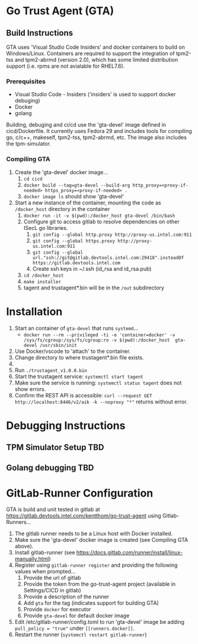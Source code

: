 # Go Trust Agent (GTA)


## Build Instructions
 GTA uses 'Visual Studio Code Insiders' and docker containers to build on Windows/Linux.  Containers are required to support the integration of tpm2-tss and tpm2-abrmd (version 2.0), which has some limited distribution support (i.e. rpms are not avialable for RHEL7.6).

### Prerequisites
* Visual Studio Code - Insiders ('insiders' is used to support docker debuging)
* Docker
* golang

Building, debuging and ci/cd use the 'gta-devel' image defined in cicd/Dockerfile.  It currently uses Fedora 29 and includes tools for compiling go, c/c++, makeself, tpm2-tss, tpm2-abrmd, etc. The image also includes the tpm-simulator.

### Compiling GTA
1. Create the 'gta-devel' docker image...
    1. `cd cicd`
    2. `docker build --tag=gta-devel --build-arg http_proxy=<proxy-if-needed> https_proxy=<proxy-if-needed> .`
    3. `docker image ls` should show 'gta-devel'
2. Start a new instance of the container, mounting the code as `/docker_host` directory in the container
    1. `docker run -it -v $(pwd):/docker_host gta-devel /bin/bash`
    2. Configure git to access gitlab to resolve dependencies on other ISecL go libraries.
        1. `git config --global http.proxy http://proxy-us.intel.com:911`
        2. `git config --global https.proxy http://proxy-us.intel.com:911`
        3. `git config --global url."ssh://git@gitlab.devtools.intel.com:29418".insteadOf https://gitlab.devtools.intel.com`
        4. Create ssh keys in ~/.ssh (id_rsa and id_rsa.pub)
    3. `cd /docker_host`
    3. `make installer`
    4. tagent and trustagent*.bin will be in the `/out` subdirectory

# Installation
1. Start an container of `gta-devel` that runs `systemd`...
    * `docker run --rm --privileged -ti -e 'container=docker' -v /sys/fs/cgroup:/sys/fs/cgroup:ro -v $(pwd):/docker_host  gta-devel /usr/sbin/init`
2. Use Docker/vscode to 'attach' to the container.
3. Change directory to where trustagent*.bin file exists.
4. <ENV FILE CONFIGURATION>
5. Run `./trustagent_v1.0.0.bin`
6. Start the trustagent service: `systemctl start tagent`
7. Make sure the service is running: `systemctl status tagent` does not show errors.
8. Confirm the REST API is accessible: `curl --request GET http://localhost:8446/v2/aik -k --noproxy "*"` returns without error.

# Debugging Instructions

## TPM Simulator Setup TBD
## Golang debugging TBD


# GitLab-Runner Configuration
GTA is build and unit tested in gitlab at https://gitlab.devtools.intel.com/kentthom/go-trust-agent using Gitlab-Runners...

1. The gitlab runner needs to be a Linux host with Docker installed.
2. Make sure the 'gta-devel' docker image is created (see Compiling GTA above).
3. Install gitlab-runner (see https://docs.gitlab.com/runner/install/linux-manually.html)
4. Register using `gitlab-runner register` and providing the following values when prompted...
    1. Provide the url of gitlab
    2. Provide the token from the go-trust-agent project (available in Settings/CICD in gitlab)
    3. Provide a description of the runner
    4. Add `gta` for the tag (indicates support for building GTA)
    5. Provide `docker` for executor
    6. Provide `gta-devel` for default docker image
5. Edit /etc/gitlab-runner/config.toml to run 'gta-devel' image be adding `pull_policy = "true"` under `[[runners.docker]]`.
6. Restart the runner (`systemctl restart gitlab-runner`)




